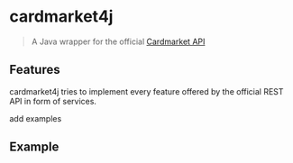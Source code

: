 # cardmarket4j
> A Java wrapper for the official <a href="https://api.cardmarket.com/ws/documentation/API_2.0:Main_Page">Cardmarket API</a>
## Features
cardmarket4j tries to implement every feature offered by the official REST API in form of services.

add examples

## Example
